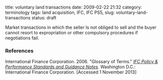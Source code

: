 title: voluntary land transactions
date: 2009-02-22 21:32
category: terminology
tags: land acquisition, IFC, IFC PS5,
slug: voluntary-land-transactions
status: draft

<!--
summary:
-->
Market transactions in which the seller Is not obliged to sell and the buyer cannot resort to expropriation or other compulsory procedures if negotiations fail.

### References

<ref>International Finance Corporation. 2006. "Glossary of Terms." *[IFC Policy & Performance Standards and Guidance Notes](http://www.ifc.org/wps/wcm/connect/9a9464804885598c8364d36a6515bb18/Glossary%2Bof%2BTerms.pdf?MOD=AJPERES&attachment=true&id=1322803900995)*. Washington D.C.: International Finance Corporation. [Accessed 1 November 2013]</ref>

